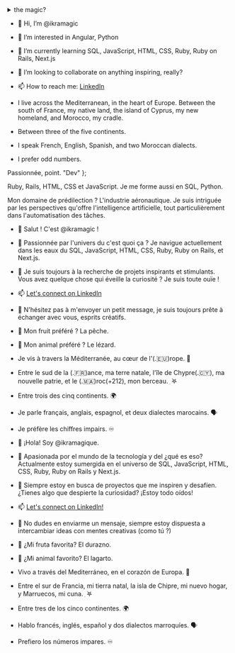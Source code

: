 <details>
<summary>the magic?</summary>

ikramagic/ikramagic/ `README.md` ✅ (this file) is an ✨ ADHD-friendly `README.md` ✅ for y'all screen readers ✨
`README.md` (this file) ✅ appears on my GitHub 👋 profile.
You can 🌱 have yours too! 👀
💞️ Enjoy the scrolling
Let's connect on Linkedin 📫

</details>

- 👋 Hi, I’m @ikramagic
- 👀 I’m interested in Angular, Python
- 🌱 I’m currently learning SQL, JavaScript, HTML, CSS, Ruby, Ruby on Rails, Next.js
- 💞️ I’m looking to collaborate on anything inspiring, really?
- 📫 How to reach me: [LinkedIn](https://www.linkedin.com/in/ikrame-saadi/)

- I live across the Mediterranean, in the heart of Europe. Between the south of France, my native land, the island of Cyprus, my new homeland, and Morocco, my cradle.
- Between three of the five continents.
- I speak French, English, Spanish, and two Moroccan dialects.
- I prefer odd numbers.

Passionnée, 
point. 
"Dev" };

Ruby, Rails, HTML, CSS et JavaScript. Je me forme aussi en SQL, Python. 

Mon domaine de prédilection ? L'industrie aéronautique. Je suis intriguée par les perspectives qu'offre l'intelligence artificielle, tout particulièrement dans l'automatisation des tâches.

- 👋 Salut ! C'est @ikramagic !
- 👀 Passionnée par l'univers du c'est quoi ça ? Je navigue actuellement dans les eaux du SQL, JavaScript, HTML, CSS, Ruby, Ruby on Rails, et Next.js.
- 💞️ Je suis toujours à la recherche de projets inspirants et stimulants. Vous avez quelque chose qui éveille la curiosité ? Je suis toute ouïe !
- 📫 [Let's connect on LinkedIn](https://www.linkedin.com/in/ikrame-saadi/)
- 🫶 N'hésitez pas à m'envoyer un petit message, je suis toujours prête à échanger avec vous, esprits créatifs.
- 🍑 Mon fruit préféré ? La pêche.
- 🦎 Mon animal préféré ? Le lézard.

- Je vis à travers la Méditerranée, au cœur de l'(.🇪🇺)rope. 🌊
- Entre le sud de la (.🇫🇷)ance, ma terre natale, l'île de Chypre(.🇨🇾), ma nouvelle patrie, et le (.🇲🇦)roc(+212), mon berceau. ִ ࣪𖤐
- Entre trois des cinq continents. 🌍
- Je parle français, anglais, espagnol, et deux dialectes marocains. 🗣
- Je préfère les chiffres impairs. ♾️

- 👋 ¡Hola! Soy @ikramagique.
- 👀 Apasionada por el mundo de la tecnología y del ¿qué es eso? Actualmente estoy sumergida en el universo de SQL, JavaScript, HTML, CSS, Ruby, Ruby on Rails y Next.js.
- 💞️ Siempre estoy en busca de proyectos que me inspiren y desafíen. ¿Tienes algo que despierte la curiosidad? ¡Estoy todo oídos!
- 📫 [Let's connect on LinkedIn!](https://www.linkedin.com/in/ikrame-saadi/)
- 🫶 No dudes en enviarme un mensaje, siempre estoy dispuesta a intercambiar ideas con mentes creativas (como tú ?)
- 🍑 ¿Mi fruta favorita? El durazno.
- 🦎 ¿Mi animal favorito? El lagarto.

- Vivo a través del Mediterráneo, en el corazón de Europa. 🌊
- Entre el sur de Francia, mi tierra natal, la isla de Chipre, mi nuevo hogar, y Marruecos, mi cuna. ִ ࣪𖤐
- Entre tres de los cinco continentes. 🌍
- Hablo francés, inglés, español y dos dialectos marroquíes. 🗣
- Prefiero los números impares. ♾️
